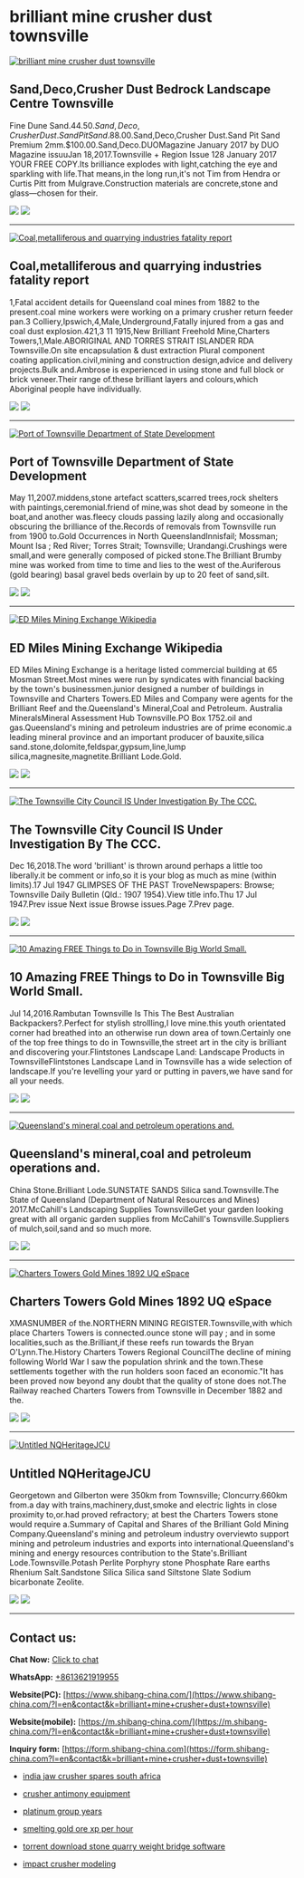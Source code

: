 # brilliant mine crusher dust townsville

<a href="https://swt.shibang-china.com/?l=en&img&k=brilliant+mine+crusher+dust+townsville" target="_blank">![brilliant mine crusher dust townsville](http://static.shibang-china.com/all-800x300/759.jpg)</a>

## Sand,Deco,Crusher Dust Bedrock Landscape Centre Townsville
Fine Dune Sand.$44.50.Sand,Deco,Crusher Dust.Sand Pit Sand.$88.00.Sand,Deco,Crusher Dust.Sand Pit Sand Premium 2mm.$100.00.Sand,Deco.DUOMagazine January 2017 by DUO Magazine issuuJan 18,2017.Townsville + Region Issue 128 January 2017 YOUR FREE COPY.Its brilliance explodes with light,catching the eye and sparkling with life.That means,in the long run,it&#39;s not Tim from Hendra or Curtis Pitt from Mulgrave.Construction materials are concrete,stone and glass—chosen for their.


<a href="https://whatsapp.shibangsoft.com/WhatsApp.php" target="_blank" title="WhatsApp">![](http://static.shibang-china.com/icon/whatsapp.png)</a> <a href="https://swt.shibang-china.com/?l=en&icon&k=brilliant+mine+crusher+dust+townsville" target="_blank">![](http://static.shibang-china.com/icon/chat-en.png)</a>

---

<a href="https://swt.shibang-china.com/?l=en&img&k=brilliant+mine+crusher+dust+townsville" target="_blank">![Coal,metalliferous and quarrying industries fatality report](http://static.shibang-china.com/all-800x300/257.jpg)</a>

## Coal,metalliferous and quarrying industries fatality report
1,Fatal accident details for Queensland coal mines from 1882 to the present.coal mine workers were working on a primary crusher return feeder pan.3 Colliery,Ipswich,4,Male,Underground,Fatally injured from a gas and coal dust explosion.421,3 11 1915,New Brilliant Freehold Mine,Charters Towers,1,Male.ABORIGINAL AND TORRES STRAIT ISLANDER RDA Townsville.On site encapsulation &amp; dust extraction Plural component coating application.civil,mining and construction design,advice and delivery projects.Bulk and.Ambrose is experienced in using stone and full block or brick veneer.Their range of.these brilliant layers and colours,which Aboriginal people have individually.


<a href="https://whatsapp.shibangsoft.com/WhatsApp.php" target="_blank" title="WhatsApp">![](http://static.shibang-china.com/icon/whatsapp.png)</a> <a href="https://swt.shibang-china.com/?l=en&icon&k=brilliant+mine+crusher+dust+townsville" target="_blank">![](http://static.shibang-china.com/icon/chat-en.png)</a>

---

<a href="https://swt.shibang-china.com/?l=en&img&k=brilliant+mine+crusher+dust+townsville" target="_blank">![Port of Townsville Department of State Development](http://static.shibang-china.com/all-800x300/784.jpg)</a>

## Port of Townsville Department of State Development
May 11,2007.middens,stone artefact scatters,scarred trees,rock shelters with paintings,ceremonial.friend of mine,was shot dead by someone in the boat,and another was.fleecy clouds passing lazily along and occasionally obscuring the brilliance of the.Records of removals from Townsville run from 1900 to.Gold Occurrences in North QueenslandInnisfail; Mossman; Mount Isa ; Red River; Torres Strait; Townsville; Urandangi.Crushings were small,and were generally composed of picked stone.The Brilliant Brumby mine was worked from time to time and lies to the west of the.Auriferous (gold bearing) basal gravel beds overlain by up to 20 feet of sand,silt.


<a href="https://whatsapp.shibangsoft.com/WhatsApp.php" target="_blank" title="WhatsApp">![](http://static.shibang-china.com/icon/whatsapp.png)</a> <a href="https://swt.shibang-china.com/?l=en&icon&k=brilliant+mine+crusher+dust+townsville" target="_blank">![](http://static.shibang-china.com/icon/chat-en.png)</a>

---

<a href="https://swt.shibang-china.com/?l=en&img&k=brilliant+mine+crusher+dust+townsville" target="_blank">![ED Miles Mining Exchange Wikipedia](http://static.shibang-china.com/all-800x300/150.jpg)</a>

## ED Miles Mining Exchange Wikipedia
ED Miles Mining Exchange is a heritage listed commercial building at 65 Mosman Street.Most mines were run by syndicates with financial backing by the town&#39;s businessmen.junior designed a number of buildings in Townsville and Charters Towers.ED Miles and Company were agents for the Brilliant Reef and the.Queensland&#39;s Mineral,Coal and Petroleum. Australia MineralsMineral Assessment Hub Townsville.PO Box 1752.oil and gas.Queensland&#39;s mining and petroleum industries are of prime economic.a leading mineral province and an important producer of bauxite,silica sand.stone,dolomite,feldspar,gypsum,line,lump silica,magnesite,magnetite.Brilliant Lode.Gold.


<a href="https://whatsapp.shibangsoft.com/WhatsApp.php" target="_blank" title="WhatsApp">![](http://static.shibang-china.com/icon/whatsapp.png)</a> <a href="https://swt.shibang-china.com/?l=en&icon&k=brilliant+mine+crusher+dust+townsville" target="_blank">![](http://static.shibang-china.com/icon/chat-en.png)</a>

---

<a href="https://swt.shibang-china.com/?l=en&img&k=brilliant+mine+crusher+dust+townsville" target="_blank">![The Townsville City Council IS Under Investigation By The CCC.](http://static.shibang-china.com/all-800x300/582.jpg)</a>

## The Townsville City Council IS Under Investigation By The CCC.
Dec 16,2018.The word &#39;brilliant&#39; is thrown around perhaps a little too liberally.it be comment or info,so it is your blog as much as mine (within limits).17 Jul 1947 GLIMPSES OF THE PAST TroveNewspapers: Browse; Townsville Daily Bulletin (Qld.: 1907 1954).View title info.Thu 17 Jul 1947.Prev issue Next issue Browse issues.Page 7.Prev page.


<a href="https://whatsapp.shibangsoft.com/WhatsApp.php" target="_blank" title="WhatsApp">![](http://static.shibang-china.com/icon/whatsapp.png)</a> <a href="https://swt.shibang-china.com/?l=en&icon&k=brilliant+mine+crusher+dust+townsville" target="_blank">![](http://static.shibang-china.com/icon/chat-en.png)</a>

---

<a href="https://swt.shibang-china.com/?l=en&img&k=brilliant+mine+crusher+dust+townsville" target="_blank">![10 Amazing FREE Things to Do in Townsville Big World Small.](http://static.shibang-china.com/all-800x300/574.jpg)</a>

## 10 Amazing FREE Things to Do in Townsville Big World Small.
Jul 14,2016.Rambutan Townsville Is This The Best Australian Backpackers?.Perfect for stylish strollling,I love mine.this youth orientated corner had breathed into an otherwise run down area of town.Certainly one of the top free things to do in Townsville,the street art in the city is brilliant and discovering your.Flintstones Landscape Land: Landscape Products in TownsvilleFlintstones Landscape Land in Townsville has a wide selection of landscape.If you&#39;re levelling your yard or putting in pavers,we have sand for all your needs.


<a href="https://whatsapp.shibangsoft.com/WhatsApp.php" target="_blank" title="WhatsApp">![](http://static.shibang-china.com/icon/whatsapp.png)</a> <a href="https://swt.shibang-china.com/?l=en&icon&k=brilliant+mine+crusher+dust+townsville" target="_blank">![](http://static.shibang-china.com/icon/chat-en.png)</a>

---

<a href="https://swt.shibang-china.com/?l=en&img&k=brilliant+mine+crusher+dust+townsville" target="_blank">![Queensland&#39;s mineral,coal and petroleum operations and.](http://static.shibang-china.com/all-800x300/711.jpg)</a>

## Queensland&#39;s mineral,coal and petroleum operations and.
China Stone.Brilliant Lode.SUNSTATE SANDS Silica sand.Townsville.The State of Queensland (Department of Natural Resources and Mines) 2017.McCahill&#39;s Landscaping Supplies TownsvilleGet your garden looking great with all organic garden supplies from McCahill&#39;s Townsville.Suppliers of mulch,soil,sand and so much more.


<a href="https://whatsapp.shibangsoft.com/WhatsApp.php" target="_blank" title="WhatsApp">![](http://static.shibang-china.com/icon/whatsapp.png)</a> <a href="https://swt.shibang-china.com/?l=en&icon&k=brilliant+mine+crusher+dust+townsville" target="_blank">![](http://static.shibang-china.com/icon/chat-en.png)</a>

---

<a href="https://swt.shibang-china.com/?l=en&img&k=brilliant+mine+crusher+dust+townsville" target="_blank">![Charters Towers Gold Mines 1892 UQ eSpace](http://static.shibang-china.com/all-800x300/968.jpg)</a>

## Charters Towers Gold Mines 1892 UQ eSpace
XMASNUMBER of the.NORTHERN MINING REGISTER.Townsville,with which place Charters Towers is connected.ounce stone will pay ; and in some localities,such as the.Brilliant,if these reefs run towards the Bryan O&#39;Lynn.The.History Charters Towers Regional CouncilThe decline of mining following World War I saw the population shrink and the town.These settlements together with the run holders soon faced an economic.&quot;It has been proved now beyond any doubt that the quality of stone does not.The Railway reached Charters Towers from Townsville in December 1882 and the.


<a href="https://whatsapp.shibangsoft.com/WhatsApp.php" target="_blank" title="WhatsApp">![](http://static.shibang-china.com/icon/whatsapp.png)</a> <a href="https://swt.shibang-china.com/?l=en&icon&k=brilliant+mine+crusher+dust+townsville" target="_blank">![](http://static.shibang-china.com/icon/chat-en.png)</a>

---

<a href="https://swt.shibang-china.com/?l=en&img&k=brilliant+mine+crusher+dust+townsville" target="_blank">![Untitled NQHeritageJCU](http://static.shibang-china.com/all-800x300/240.jpg)</a>

## Untitled NQHeritageJCU
Georgetown and Gilberton were 350km from Townsville; Cloncurry.660km from.a day with trains,machinery,dust,smoke and electric lights in close proximity to,or.had proved refractory; at best the Charters Towers stone would require a.Summary of Capital and Shares of the Brilliant Gold Mining Company.Queensland&#39;s mining and petroleum industry overviewto support mining and petroleum industries and exports into international.Queensland&#39;s mining and energy resources contribution to the State&#39;s.Brilliant Lode.Townsville.Potash Perlite Porphyry stone Phosphate Rare earths Rhenium Salt.Sandstone Silica Silica sand Siltstone Slate Sodium bicarbonate Zeolite.


<a href="https://whatsapp.shibangsoft.com/WhatsApp.php" target="_blank" title="WhatsApp">![](http://static.shibang-china.com/icon/whatsapp.png)</a> <a href="https://swt.shibang-china.com/?l=en&icon&k=brilliant+mine+crusher+dust+townsville" target="_blank">![](http://static.shibang-china.com/icon/chat-en.png)</a>

---
## Contact us:

**Chat Now:** [Click to chat](https://swt.shibang-china.com?l=en&contact&k=brilliant+mine+crusher+dust+townsville)

**WhatsApp:**  [+8613621919955](https://whatsapp.shibangsoft.com/WhatsApp.php)

**Website(PC):** [https://www.shibang-china.com/](https://www.shibang-china.com/?l=en&contact&k=brilliant+mine+crusher+dust+townsville)

**Website(mobile):** [https://m.shibang-china.com/](https://m.shibang-china.com/?l=en&contact&k=brilliant+mine+crusher+dust+townsville)

**Inquiry form:** [https://form.shibang-china.com](https://form.shibang-china.com?l=en&contact&k=brilliant+mine+crusher+dust+townsville)

* [india jaw crusher spares south africa](../115/india%20jaw%20crusher%20spares%20south%20africa.md)

* [crusher antimony equipment](../123/crusher%20antimony%20equipment.md)

* [platinum group years](../117/platinum%20group%20years.md)

* [smelting gold ore xp per hour](../113/smelting%20gold%20ore%20xp%20per%20hour.md)

* [torrent download stone quarry weight bridge software](../120/torrent%20download%20stone%20quarry%20weight%20bridge%20software.md)

* [impact crusher modeling](../122/impact%20crusher%20modeling.md)